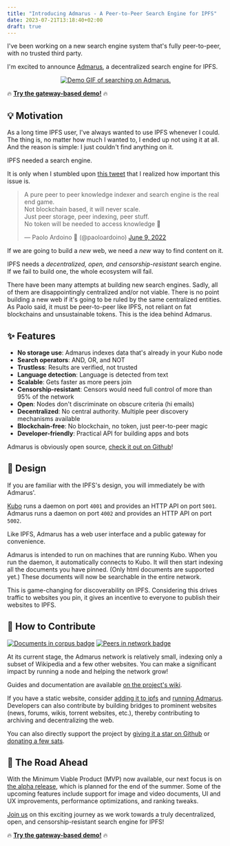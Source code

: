 ```yaml
---
title: "Introducing Admarus - A Peer-to-Peer Search Engine for IPFS"
date: 2023-07-21T13:18:40+02:00
draft: true
---
```


I've been working on a new search engine system that's fully peer-to-peer, with no trusted third party.

I'm excited to announce [Admarus](https://admarus.net/), a decentralized search engine for IPFS.

<p align="center">
    <a href="https://www.youtube.com/watch?v=AKGpNKwBrOY"><img src="https://admarus.net/demo.gif#2" alt="Demo GIF of searching on Admarus."/></a>
</p>

🔥 [**Try the gateway-based demo!**](https://admarus.net/) 🔥

## 💡 Motivation

As a long time IPFS user, I've always wanted to use IPFS whenever I could.
The thing is, no matter how much I wanted to, I ended up not using it at all.
And the reason is simple: I just couldn't find anything on it.

IPFS needed a search engine.

It is only when I stumbled upon [this tweet](https://twitter.com/paoloardoino/status/1534811103670173696) that I realized how important this issue is.

<blockquote class="twitter-tweet"><p lang="en" dir="ltr">A pure peer to peer knowledge indexer and search engine is the real end game.<br>Not blockchain based, it will never scale.<br>Just peer storage, peer indexing, peer stuff.<br>No token will be needed to access knowledge 🤫</p>&mdash; Paolo Ardoino 🍐 (@paoloardoino) <a href="https://twitter.com/paoloardoino/status/1534811103670173696?ref_src=twsrc%5Etfw">June 9, 2022</a></blockquote> <script async src="https://platform.twitter.com/widgets.js" charset="utf-8"></script>

If we are going to build a *new* web, we need a *new* way to find content on it.

IPFS needs a *decentralized, open, and censorship-resistant* search engine.
If we fail to build one, the whole ecosystem will fail.

There have been many attempts at building new search engines.
Sadly, all of them are disappointingly centralized and/or not viable.
There is no point building a new web if it's going to be ruled by the same centralized entities.
As Paolo said, it must be peer-to-peer like IPFS, not reliant on fat blockchains and unsustainable tokens.
This is the idea behind Admarus.

## ✨ Features

- **No storage use**: Admarus indexes data that's already in your Kubo node
- **Search operators**: AND, OR, and NOT
- **Trustless**: Results are verified, not trusted
- **Language detection**: Language is detected from text
- **Scalable**: Gets faster as more peers join
- **Censorship-resistant**: Censors would need full control of more than 95% of the network
- **Open**: Nodes don't discriminate on obscure criteria (hi emails)
- **Decentralized**: No central authority. Multiple peer discovery mechanisms available
- **Blockchain-free**: No blockchain, no token, just peer-to-peer magic
- **Developer-friendly**: Practical API for building apps and bots

Admarus is obviously open source, [check it out on Github](https://github.com/mubelotix/admarus)!

<script defer src="https://tarptaeya.github.io/repo-card/repo-card.js"></script>
<div class="repo-card" data-repo="mubelotix/admarus"></div>

## 📐 Design

If you are familiar with the IPFS's design, you will immediately be with Admarus'.

[Kubo](https://github.com/ipfs/kubo) runs a daemon on port `4001` and provides an HTTP API on port `5001`.  
Admarus runs a daemon on port `4002` and provides an HTTP API on port `5002`.

Like IPFS, Admarus has a web user interface and a public gateway for convenience.

Admarus is intended to run on machines that are running Kubo.
When you run the daemon, it automatically connects to Kubo.
It will then start indexing all the documents you have pinned. (Only html documents are supported yet.)
These documents will now be searchable in the entire network.

This is game-changing for discoverability on IPFS.
Considering this drives traffic to websites you pin, it gives an incentive to everyone to publish their websites to IPFS.

## 🤝 How to Contribute

<a href="https://census.admarus.net/"><img alt="Documents in corpus badge" src="https://img.shields.io/badge/dynamic/json?url=https%3A%2F%2Fcensus.admarus.net%2Fapi%2Fv0%2Fstats&query=%24.stats_1h.documents&suffix=%20documents&label=corpus&color=purple"></a>
<a href="https://census.admarus.net/"><img alt="Peers in network badge" src="https://img.shields.io/badge/dynamic/json?url=https%3A%2F%2Fcensus.admarus.net%2Fapi%2Fv0%2Fstats&query=%24.stats_1h.peers&suffix=%20peers&label=network&color=purple"></a>

At its current stage, the Admarus network is relatively small, indexing only a subset of Wikipedia and a few other websites.
You can make a significant impact by running a node and helping the network grow!

Guides and documentation are available [on the project's wiki](https://github.com/Mubelotix/admarus/wiki).

If you have a static website, consider [adding it to ipfs](https://docs.ipfs.tech/how-to/websites-on-ipfs/multipage-website) and [running Admarus](https://github.com/Mubelotix/admarus/wiki/Installation).
Developers can also contribute by building bridges to prominent websites (news, forums, wikis, torrent websites, etc.), thereby contributing to archiving and decentralizing the web.

You can also directly support the project by [giving it a star on Github](https://github.com/Mubelotix/admarus/) or [donating a few sats](bitcoin:bc1q884745lxdpra7kwqtg5et6f74t3faemccz4v6s).

## 🚀 The Road Ahead

With the Minimum Viable Product (MVP) now available, our next focus is on [the alpha release](https://github.com/Mubelotix/admarus/milestone/2), which is planned for the end of the summer.
Some of the upcoming features include support for image and video documents, UI and UX improvements, performance optimizations, and ranking tweaks.

[Join us](https://github.com/Mubelotix/admarus/) on this exciting journey as we work towards a truly decentralized, open, and censorship-resistant search engine for IPFS!

🔥 [**Try the gateway-based demo!**](https://admarus.net/) 🔥

<!-- ## 🛠️ Bonus: Technical Overview

Let's think this through the easy way.
I will start by describing the naive approach everyone would think of, and then I will explain why it doesn't work and present a solution to its problems.

Imagine the IPFS network: a lot of peers all connected to each other, each hosting some documents.
If you want to query the network, you can just iteratively query each peer for results.
That way, you get a list of results that you can rank and display to the user.

This approach is not viable because it doesn't scale.
If you have a lot of peers, you will have to query each of them, and that's going to take a lot of time.

One important think to note is that if you query everyone for results, many of them will return nothing.
That's because they don't have any document matching your query.
This is a waste of time that can be avoided.
If we could only query peers that are likely to have results, we would be able to get results at constant speed, regardless of how common the query terms are.
This is what the Kamilata protocol does, using a routing algorithm based on Bloom filters to test if a peer or its connections are likely to have results.

To learn more about the Kamilata protocol and how it uses Bloom filters to route queries to the right peers, see [the Kamilata repository](https://github.com/mubelotix/kamilata).
-->
